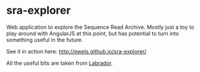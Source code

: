 # sra-explorer

Web application to explore the Sequence Read Archive. Mostly just a toy to
play around with AngularJS at this point, but has potential to turn into
something useful in the future.

See it in action here: http://ewels.github.io/sra-explorer/

All the useful bits are taken from [Labrador](https://github.com/ewels/labrador).
